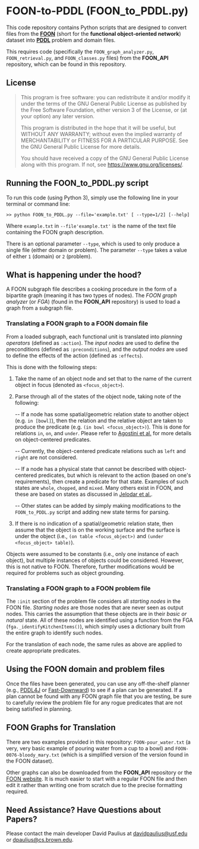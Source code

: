 # FOON-to-PDDL (FOON\_to\_PDDL.py) #

This code repository contains Python scripts that are designed to convert files from the [**FOON**](https://www.foonets.com) (short for the **functional object-oriented network**) dataset into [**PDDL**](https://planning.wiki/) problem and domain files.

This requires code (specifically the ```FOON_graph_analyzer.py```, ```FOON_retrieval.py```, and ```FOON_classes.py``` files) from the **FOON\_API** repository, which can be found in this repository.

<!---
which can be found [here](https://bitbucket.org/davidpaulius/foon_api/src/master/).
-->

## License

>    This program is free software: you can redistribute it and/or modify
>    it under the terms of the GNU General Public License as published by
>    the Free Software Foundation, either version 3 of the License, or
>    (at your option) any later version.
>
>    This program is distributed in the hope that it will be useful,
>    but WITHOUT ANY WARRANTY; without even the implied warranty of
>    MERCHANTABILITY or FITNESS FOR A PARTICULAR PURPOSE.  See the
>    GNU General Public License for more details.
>
>    You should have received a copy of the GNU General Public License
>    along with this program.  If not, see <https://www.gnu.org/licenses/>.


## Running the FOON\_to\_PDDL.py script

To run this code (using Python 3), simply use the following line in your terminal or command line:
```
>> python FOON_to_PDDL.py --file='example.txt' [ --type=1/2] [--help]
```

Where ```example.txt``` in ```--file'example.txt'``` is the name of the text file containing the FOON graph description. 

There is an optional parameter ```--type```, which is used to only produce a single file (either domain or problem). The parameter ```--type``` takes a value of either ```1``` (domain) or ```2``` (problem). 



## What is happening under the hood?

A FOON subgraph file describes a cooking procedure in the form of a bipartite graph (meaning it has two types of nodes).
The _FOON graph analyzer_ (or _FGA_) (found in the **FOON_API** repository) is used to load a graph from a subgraph file.

### Translating a FOON graph to a FOON domain file

From a loaded subgraph, each functional unit is translated into _planning operators_ (defined as ```:action```). The _input nodes_ are used to define the preconditions (defined as ```:preconditions```), and the _output nodes_ are used to define the effects of the action (defined as ```:effects```). 

This is done with the following steps:

1. Take the name of an object node and set that to the name of the current object in focus (denoted as ```<focus_object>```).

2. Parse through all of the states of the object node, taking note of the following:

	-- If a node has some spatial/geometric relation state to another object (e.g. ```in [bowl]```), then the relation and the relative object are taken to produce the predicate (e.g. ```(in bowl <focus_object>)```). This is done for relations ```in```, ```on```, and ```under```. Please refer to [Agostini et al.](https://arxiv.org/abs/2007.08251) for more details on object-centered predicates.
	
	-- Currently, the object-centered predicate relations such as ```left``` and ```right``` are not considered.

	-- If a node has a physical state that cannot be described with object-centered predicates, but which is relevant to the action (based on one's requirements), then create a predicate for that state. Examples of such states are ```whole```, ```chopped```, and ```mixed```. Many others exist in FOON, and these are based on states as discussed in [Jelodar et al.](https://arxiv.org/abs/1805.06956).
	
	-- Other states can be added by simply making modifications to the ```FOON_to_PDDL.py``` script and adding new state terms for parsing.

3. If there is no indication of a spatial/geometric relation state, then assume that the object is on the working surface and the surface is under the object (i.e., ```(on table <focus_object>)``` and ```(under <focus_object> table)```).

Objects were assumed to be constants (i.e., only one instance of each object), but multiple instances of objects could be considered. However, this is not native to FOON. Therefore, further modifications would be required for problems such as object grounding.

### Translating a FOON graph to a FOON problem file
The ```:init``` section of the problem file considers all _starting nodes_ in the FOON file. *Starting nodes* are those nodes that are never seen as output nodes. This carries the assumption that these objects are in their _basic or natural_ state. All of these nodes are identified using a function from the FGA (```fga._identifyKitchenItems()```), which simply uses a dictionary built from the entire graph to identify such nodes. 

For the translation of each node, the same rules as above are applied to create appropriate predicates.



## Using the FOON domain and problem files

Once the files have been generated, you can use any off-the-shelf planner (e.g., [PDDL4J](https://github.com/pellierd/pddl4j) or [Fast-Downward](https://github.com/aibasel/downward)) to see if a plan can be generated. If a plan cannot be found with any FOON graph file that you are testing, be sure to carefully review the problem file for any rogue predicates that are not being satisfied in planning.


## FOON Graphs for Translation

There are two examples provided in this repository: ```FOON-pour_water.txt``` (a very, very basic example of pouring water from a cup to a bowl) and ```FOON-0076-bloody_mary.txt``` (which is a simplified version of the version found in the FOON dataset).

Other graphs can also be downloaded from the **FOON\_API** repository or the [FOON website](http://foonets.com/foon_subgraphs/subgraphs/). It is much easier to start with a regular FOON file and then edit it rather than writing one from scratch due to the precise formatting required.

## Need Assistance? Have Questions about Papers?

Please contact the main developer David Paulius at <davidpaulius@usf.edu> or <dpaulius@cs.brown.edu>.
